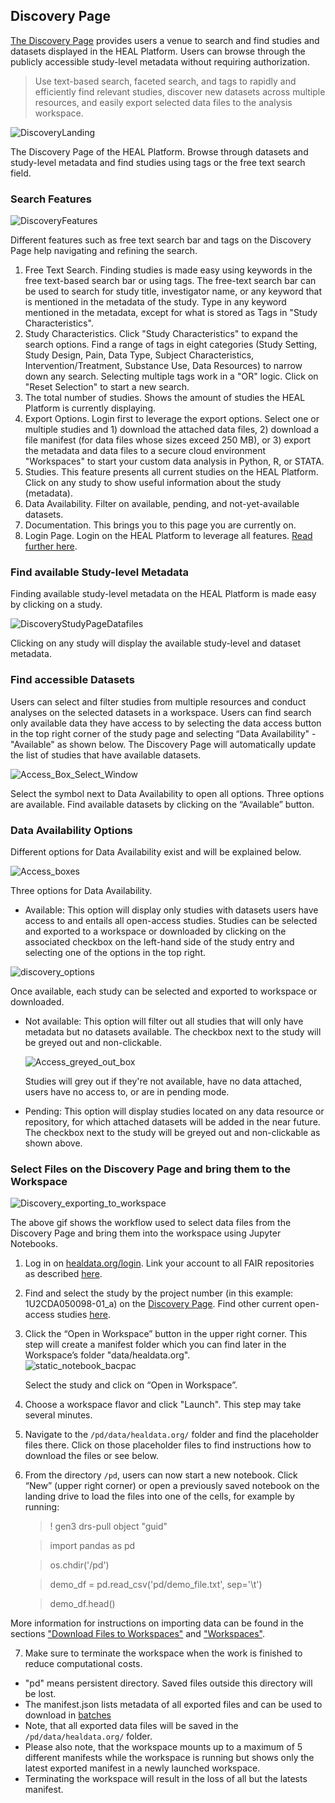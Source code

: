 
## Discovery Page

[The Discovery Page](https://healdata.org/discovery) provides users a venue to search and find studies and datasets displayed in the HEAL Platform. Users can browse through the publicly accessible study-level metadata without requiring authorization.

> Use text-based search, faceted search, and tags to rapidly and efficiently find relevant studies, discover new datasets across multiple resources, and easily export selected data files to the analysis workspace.

![DiscoveryLanding](img/discovery_landing.gif)

The Discovery Page of the HEAL Platform. Browse through datasets and study-level metadata and find studies using tags or the free text search field.

### Search Features

<!-- MBK: deleted the "Click here: these sections shoudl probably
be embedded into the subsequent sections or have their own sections -->
![DiscoveryFeatures](img/discovery_features.png)

Different features such as free text search bar and tags on the Discovery Page help navigating and refining the search.

1.  Free Text Search. Finding studies is made easy using keywords in the free text-based search bar or using tags. The free-text search bar can be used to search for study title, investigator name, or any keyword that is mentioned in the metadata of the study. Type in any keyword mentioned in the metadata, except for what is stored as Tags in "Study Characteristics".
2.  Study Characteristics. Click "Study Characteristics" to expand the search options. Find a range of tags in eight categories (Study Setting, Study Design, Pain, Data Type, Subject Characteristics, Intervention/Treatment, Substance Use, Data Resources) to narrow down any search. Selecting multiple tags work in a "OR" logic. Click on "Reset Selection" to start a new search.
3.  The total number of studies. Shows the amount of studies the HEAL Platform is currently displaying.
4.  Export Options. Login first to leverage the export options. Select one or multiple studies and 1) download the attached data files, 2) download a file manifest (for data files whose sizes exceed 250 MB), or 3) export the metadata and data files to a secure cloud environment "Workspaces" to start your custom data analysis in Python, R, or STATA.
5.  Studies. This feature presents all current studies on the HEAL Platform. Click on any study to show useful information about the study (metadata). 
6.  Data Availability. Filter on available, pending, and not-yet-available datasets.
7.  Documentation. This brings you to this page you are currently on.
8.  Login Page. Login on the HEAL Platform to leverage all features. [Read further here](platform_login.md).

### Find available Study-level Metadata

Finding available study-level metadata on the HEAL Platform is made easy by clicking on a study.

![DiscoveryStudyPageDatafiles](img/discovery_study_page_datafiles.png)

Clicking on any study will display the available study-level and dataset metadata.

### Find accessible Datasets

Users can select and filter studies from multiple resources and conduct analyses on the selected datasets in a workspace. Users can find search only available data they have access to by selecting the data access button in the top right corner of the study page and selecting “Data Availability" - "Available" as shown below. The Discovery Page will automatically update the list of studies that have available datasets.

![Access_Box_Select_Window](img/access_box_select_window.png)

Select the symbol next to Data Availability to open all options. Three options are available. Find available datasets by clicking on the “Available” button.

### Data Availability Options

Different options for Data Availability exist and will be explained below.

![Access_boxes](img/access_options.png)

Three options for Data Availability.

*   Available: This option will display only studies with datasets users have access to and entails all open-access studies. Studies can be selected and exported to a workspace or downloaded by clicking on the associated checkbox on the left-hand side of the study entry and selecting one of the options in the top right.  
      
![discovery_options](img/discovery_options.png)

Once available, each study can be selected and exported to workspace or downloaded.
      
*   Not available: This option will filter out all studies that will only have metadata but no datasets available. The checkbox next to the study will be greyed out and non-clickable.  
      
    ![Access_greyed_out_box](img/access_greyed_out_box.png)
    
    Studies will grey out if they're not available, have no data attached, users have no access to, or are in pending mode.
        
*   Pending: This option will display studies located on any data resource or repository, for which attached datasets will be added in the near future. The checkbox next to the study will be greyed out and non-clickable as shown above.  
      
 
### Select Files on the Discovery Page and bring them to the Workspace

![Discovery_exporting_to_workspace](img/discovery_exporting_to_workspace.gif)

The above gif shows the workflow used to select data files from the Discovery Page and bring them into the workspace using Jupyter Notebooks.  

1.  Log in on [healdata.org/login](https://healdata.org/login). Link your account to all FAIR repositories as described [here](#LinkingAccessTo).  
      
    
2.  Find and select the study by the project number (in this example: 1U2CDA050098-01\_a) on the [Discovery Page](https://healdata.org/discovery). Find other current open-access studies [here](#CurrentOAStudies).  
      
    
3.  Click the “Open in Workspace” button in the upper right corner. This step will create a manifest folder which you can find later in the Workspace’s folder "data/healdata.org".  
    ![static_notebook_bacpac](img/static_notebook_bacpac.png)
    
    Select the study and click on “Open in Workspace”.
    
      
      
    
4.  Choose a workspace flavor and click "Launch". This step may take several minutes.  
      
    
5.  Navigate to the `/pd/data/healdata.org/` folder and find the placeholder files there. Click on those placeholder files to find instructions how to download the files or see below.  
      
    
6.  From the directory `/pd`, users can now start a new notebook. Click “New” (upper right corner) or open a previously saved notebook on the landing drive to load the files into one of the cells, for example by running:


    > ! gen3 drs-pull object "guid"

    > import pandas as pd   

    > os.chdir('/pd')

    > demo_df = pd.read_csv('pd/demo_file.txt', sep='\t')

    > demo_df.head()


More information for instructions on importing data can be found in the sections ["Download Files to Workspaces"](#DownloadFilesSDKWorkspaces) and ["Workspaces"](#Workspaces).  
    
    
7.  Make sure to terminate the workspace when the work is finished to reduce computational costs.

- "pd" means persistent directory. Saved files outside this directory will be lost.  
- The manifest.json lists metadata of all exported files and can be used to download in [batches](#DownloadFilesSDKWorkspaces)  
- Note, that all exported data files will be saved in the `/pd/data/healdata.org/` folder.  
- Please also note, that the workspace mounts up to a maximum of 5 different manifests while the workspace is running but shows only the latest exported manifest in a newly launched workspace.  
- Terminating the workspace will result in the loss of all but the latests manifest.  
